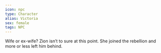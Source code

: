 ```yaml
---
icon: npc
type: Character
alias: Victoria
sex: female
tags: NPC
---
```


Wife or ex-wife? Zion isn’t to sure at this point. She joined the rebellion and more or less left him behind.  